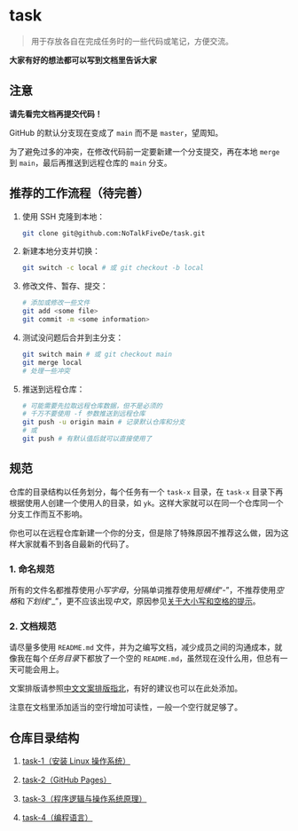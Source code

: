 # task
> 用于存放各自在完成任务时的一些代码或笔记，方便交流。  

**大家有好的想法都可以写到文档里告诉大家**  

## 注意
**请先看完文档再提交代码！**  

GitHub 的默认分支现在变成了 `main` 而不是 `master`，望周知。  

为了避免过多的冲突，在修改代码前一定要新建一个分支提交，再在本地 `merge` 到 `main`，最后再推送到远程仓库的 `main` 分支。  

## 推荐的工作流程（待完善）
1. 使用 SSH 克隆到本地：  
    ```bash
    git clone git@github.com:NoTalkFiveDe/task.git
    ```
2. 新建本地分支并切换：  
    ```bash
    git switch -c local # 或 git checkout -b local
    ```
3. 修改文件、暂存、提交：  
    ```bash
    # 添加或修改一些文件
    git add <some file>
    git commit -m <some information>
    ```
4. 测试没问题后合并到主分支：  
    ```bash
    git switch main # 或 git checkout main
    git merge local
    # 处理一些冲突
    ```
5. 推送到远程仓库：  
    ```bash
    # 可能需要先拉取远程仓库数据，但不是必须的
    # 千万不要使用 -f 参数推送到远程仓库
    git push -u origin main # 记录默认仓库和分支
    # 或
    git push # 有默认值后就可以直接使用了
    ```

## 规范
仓库的目录结构以任务划分，每个任务有一个 `task-x` 目录，在 `task-x` 目录下再根据使用人创建一个使用人的目录，如 `yk`。这样大家就可以在同一个仓库同一个分支工作而互不影响。  

你也可以在远程仓库新建一个你的分支，但是除了特殊原因不推荐这么做，因为这样大家就看不到各自最新的代码了。  

### 1. 命名规范
所有的文件名都推荐使用*小写字母*，分隔单词推荐使用*短横线*“-”，不推荐使用*空格*和*下划线*“_”，更不应该出现*中文*，原因参见[关于大小写和空格的提示](https://developer.mozilla.org/zh-CN/docs/Learn/Getting_started_with_the_web/Dealing_with_files#%E5%85%B3%E4%BA%8E%E5%A4%A7%E5%B0%8F%E5%86%99%E5%92%8C%E7%A9%BA%E6%A0%BC%E7%9A%84%E6%8F%90%E7%A4%BA)。  

### 2. 文档规范
请尽量多使用 `README.md` 文件，并为之编写文档，减少成员之间的沟通成本，就像我在每个*任务目录*下都放了一个空的 `README.md`，虽然现在没什么用，但总有一天可能会用上。  

文案排版请参照[中文文案排版指北](https://github.com/sparanoid/chinese-copywriting-guidelines/blob/master/README.zh-CN.md#%E4%B8%AD%E6%96%87%E6%96%87%E6%A1%88%E6%8E%92%E7%89%88%E6%8C%87%E5%8C%97)，有好的建议也可以在此处添加。  

注意在文档里添加适当的空行增加可读性，一般一个空行就足够了。  

## 仓库目录结构
1. [task-1（安装 Linux 操作系统）](task-1)  

2. [task-2（GitHub Pages）](task-2)  

3. [task-3（程序逻辑与操作系统原理）](task-3)  

4. [task-4（编程语言）](task-4)  